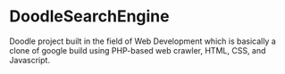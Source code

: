 # DoodleSearchEngine
Doodle project built in the field of Web Development which is basically a clone of google build using PHP-based web crawler, HTML, CSS, and Javascript.
